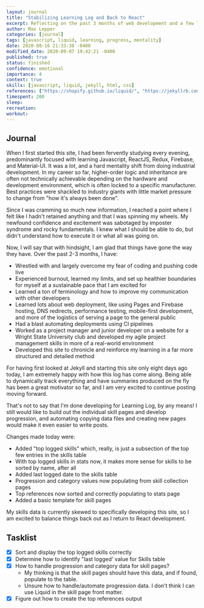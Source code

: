 ```yaml
---
layout: journal
title: "Stabilizing Learning Log and Back to React"
excerpt: Reflecting on the past 3 months of web development and a few last improvements for Learning Log before switching back to other projects.
author: Max Lepper
categories: [journal]
tags: [javascript, liquid, learning, progress, mentality]
date: 2020-08-16 21:33:38 -0400
modified_date: 2020-09-07 19:42:21 -0400
published: true
status: finished
confidence: emotional
importance: 4
context: true
skills: [javascript, liquid, jekyll, html, css]
references: ["https://shopify.github.io/liquid/", "https://jekyllrb.com/docs/liquid/filters/", "https://jekyllrb.com/docs/configuration/options/"]
timespent: 200
sleep:
recreation:
workout:
---
```


## Journal

When I first started this site, I had been fervently studying every evening, predominantly focused with learning Javascript, ReactJS, Redux, Firebase, and Material-UI. It was a _lot_, and a hard mentality shift from doing industrial development. In my career so far, higher-order logic and inheritance are often not technically achievable depending on the hardware and development environment, which is often locked to a specific manufacturer. Best practices were shackled to industry giants with little market pressure to change from "how it's always been done".

Since I was cramming so much new information, I reached a point where I felt like I hadn't retained anything and that I was spinning my wheels. My newfound confidence and excitement was sabotaged by imposter syndrome and rocky fundamentals. I knew what I should be able to do, but didn't understand how to execute it or what all was going on.

Now, I will say that with hindsight, I am glad that things have gone the way they have. Over the past 2-3 months, I have:

- Wrestled with and largely overcome my fear of coding and pushing code live
- Experienced burnout, learned my limits, and set up healthier boundaries for myself at a sustainable pace that I am excited for
- Learned a ton of terminology and how to improve my communication with other developers
- Learned lots about web deployment, like using Pages and Firebase hosting, DNS redirects, performance testing, mobile-first development, and more of the logistics of serving a page to the general public
- Had a blast automating deployments using CI pipelines
- Worked as a project manager and junior developer on a website for a Wright State University club and developed my agile project management skills in more of a real-world environment
- Developed this site to chronicle and reinforce my learning in a far more structured and detailed method

For having first looked at Jekyll and starting this site only eight days ago today, I am extremely happy with how this log has come along. Being able to dynamically track everything and have summaries produced on the fly has been a great motivator so far, and I am very excited to continue posting moving forward.

That's not to say that I'm done developing for Learning Log, by any means! I still would like to build out the individual skill pages and develop progression, and automating copying data files and creating new pages would make it even easier to write posts.

Changes made today were:

- Added "top logged skills" which, really, is just a subsection of the top few entries in the skills table
- With top logged skills in stats now, it makes more sense for skills to be sorted by name, after all
- Added last logged date to the skills table
- Progression and category values now populating from skill collection pages
- Top references now sorted and correctly populating to stats page
- Added a basic template for skill pages

My skills data is currently skewed to specifically developing this site, so I am excited to balance things back out as I return to React development.

## Tasklist

- [x] Sort and display the top logged skills correctly
- [x] Determine how to identify "last logged' value for Skills table
- [x] How to handle progression and category data for skill pages?
  - My thinking is that the skill pages should have this data, and if found, populate to the table.
  - Unsure how to handle/automate progression data. I don't think I can use Liquid in the skill page front matter.
- [x] Figure out how to create the top references output